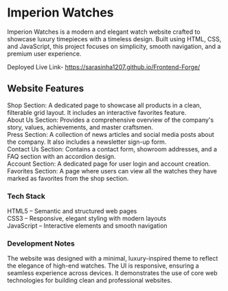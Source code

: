  # Imperion Watches
Imperion Watches is a modern and elegant watch website crafted to showcase luxury timepieces with a timeless design. Built using HTML, CSS, and JavaScript, this project focuses on simplicity, smooth navigation, and a premium user experience.  

Deployed Live Link- https://sarasinha1207.github.io/Frontend-Forge/  

## Website Features
Shop Section: A dedicated page to showcase all products in a clean, filterable grid layout. It includes an interactive favorites feature.  
About Us Section: Provides a comprehensive overview of the company's story, values, achievements, and master craftsmen.  
Press Section: A collection of news articles and social media posts about the company. It also includes a newsletter sign-up form.  
Contact Us Section: Contains a contact form, showroom addresses, and a FAQ section with an accordion design.  
Account Section: A dedicated page for user login and account creation.  
Favorites Section: A page where users can view all the watches they have marked as favorites from the shop section.  

### Tech Stack   
HTML5 – Semantic and structured web pages  
CSS3 – Responsive, elegant styling with modern layouts  
JavaScript – Interactive elements and smooth navigation  

### Development Notes  
The website was designed with a minimal, luxury-inspired theme to reflect the elegance of high-end watches. The UI is responsive, ensuring a seamless experience across devices. It demonstrates the use of core web technologies for building clean and professional websites.  
 
